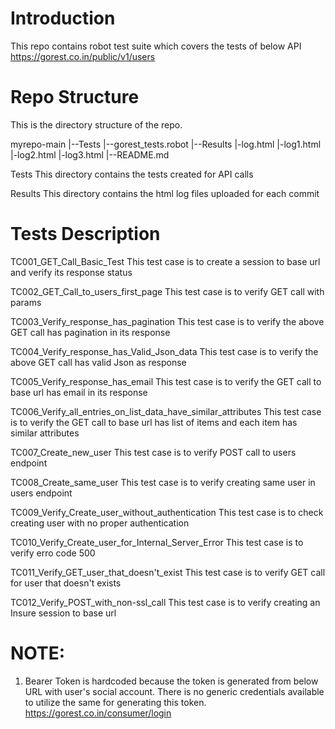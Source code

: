 Introduction
============
This repo contains robot test suite which covers the tests of below API
https://gorest.co.in/public/v1/users

Repo Structure
==============
This is the directory structure of the repo. 

myrepo-main
|--Tests
	|--gorest_tests.robot
|--Results
	|-log.html
	|-log1.html
	|-log2.html
	|-log3.html
|--README.md

Tests
This directory contains the tests created for API calls

Results
This directory contains the html log files uploaded for each commit

Tests Description
==================
TC001_GET_Call_Basic_Test
This test case is to create a session to base url and verify its response status
 
TC002_GET_Call_to_users_first_page
This test case is to verify GET call with params 

TC003_Verify_response_has_pagination
This test case is to verify the above GET call has pagination in its response

TC004_Verify_response_has_Valid_Json_data
This test case is to verify the above GET call has valid Json as response

TC005_Verify_response_has_email
This test case is to verify the GET call to base url has email in its response

TC006_Verify_all_entries_on_list_data_have_similar_attributes
This test case is to verify the GET call to base url has list of items and each item has similar attributes

TC007_Create_new_user
This test case is to verify POST call to users endpoint

TC008_Create_same_user
This test case is to verify creating same user in users endpoint

TC009_Verify_Create_user_without_authentication
This test case is to check creating user with no proper authentication

TC010_Verify_Create_user_for_Internal_Server_Error
This test case is to verify erro code 500

TC011_Verify_GET_user_that_doesn't_exist
This test case is to verify GET call for user that doesn't exists

TC012_Verify_POST_with_non-ssl_call
This test case is to verify creating an Insure session to base url 


NOTE:
=====
1. Bearer Token is hardcoded because the token is generated from below URL with user's social account. There is no generic credentials available to utilize the same for generating this token. 
https://gorest.co.in/consumer/login